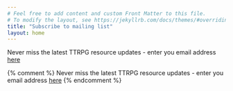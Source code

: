 ```yaml
---
# Feel free to add content and custom Front Matter to this file.
# To modify the layout, see https://jekyllrb.com/docs/themes/#overriding-theme-defaults
title: "Subscribe to mailing list"
layout: home
---
```

Never miss the latest TTRPG resource updates - enter you email address [here](https://form.jotform.com/202211273537446)

{% comment %}
Never miss the latest TTRPG resource updates - enter you email address [here](/email_signup)
{% endcomment %}
